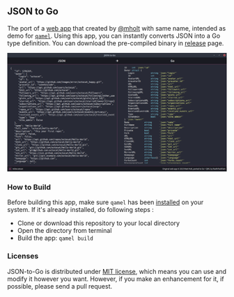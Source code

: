 JSON to Go
---

The port of a [web app](https://mholt.github.io/json-to-go/) that created by [@mholt](https://github.com/mholt) with same name, intended as demo for [`qamel`](https://github.com/go-qamel/qamel). Using this app, you can  instantly converts JSON into a Go type definition. You can download the pre-compiled binary in [release](https://github.com/go-qamel/json-to-go/releases) page.

![Screenshot](https://raw.githubusercontent.com/go-qamel/json-to-go/master/screenshot.png)

### How to Build

Before building this app, make sure `qamel` has been [installed](https://github.com/go-qamel/qamel/wiki/Installation) on your system. If it's already installed, do following steps :

- Clone or download this repository to your local directory
- Open the directory from terminal
- Build the app: `qamel build`

### Licenses

JSON-to-Go is distributed under [MIT license](https://choosealicense.com/licenses/mit/), which means you can use and modify it however you want. However, if you make an enhancement for it, if possible, please send a pull request.